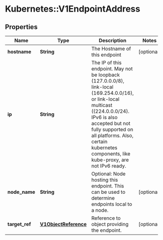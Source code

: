 # Kubernetes::V1EndpointAddress

## Properties
Name | Type | Description | Notes
------------ | ------------- | ------------- | -------------
**hostname** | **String** | The Hostname of this endpoint | [optional] 
**ip** | **String** | The IP of this endpoint. May not be loopback (127.0.0.0/8), link-local (169.254.0.0/16), or link-local multicast ((224.0.0.0/24). IPv6 is also accepted but not fully supported on all platforms. Also, certain kubernetes components, like kube-proxy, are not IPv6 ready. | 
**node_name** | **String** | Optional: Node hosting this endpoint. This can be used to determine endpoints local to a node. | [optional] 
**target_ref** | [**V1ObjectReference**](V1ObjectReference.md) | Reference to object providing the endpoint. | [optional] 


